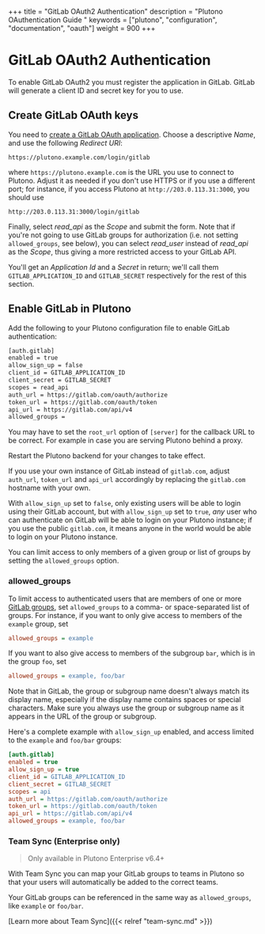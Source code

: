 +++
title = "GitLab OAuth2 Authentication"
description = "Plutono OAuthentication Guide "
keywords = ["plutono", "configuration", "documentation", "oauth"]
weight = 900
+++

# GitLab OAuth2 Authentication

To enable GitLab OAuth2 you must register the application in GitLab. GitLab will generate a client ID and secret key for you to use.

## Create GitLab OAuth keys

You need to [create a GitLab OAuth application](https://docs.gitlab.com/ce/integration/oauth_provider.html).
Choose a descriptive *Name*, and use the following *Redirect URI*:

```
https://plutono.example.com/login/gitlab
```

where `https://plutono.example.com` is the URL you use to connect to Plutono.
Adjust it as needed if you don't use HTTPS or if you use a different port; for
instance, if you access Plutono at `http://203.0.113.31:3000`, you should use

```
http://203.0.113.31:3000/login/gitlab
```

Finally, select *read_api* as the *Scope* and submit the form. Note that if you're
not going to use GitLab groups for authorization (i.e. not setting
`allowed_groups`, see below), you can select *read_user* instead of *read_api* as
the *Scope*, thus giving a more restricted access to your GitLab API.

You'll get an *Application Id* and a *Secret* in return; we'll call them
`GITLAB_APPLICATION_ID` and `GITLAB_SECRET` respectively for the rest of this
section.

## Enable GitLab in Plutono

Add the following to your Plutono configuration file to enable GitLab
authentication:

```bash
[auth.gitlab]
enabled = true
allow_sign_up = false
client_id = GITLAB_APPLICATION_ID
client_secret = GITLAB_SECRET
scopes = read_api
auth_url = https://gitlab.com/oauth/authorize
token_url = https://gitlab.com/oauth/token
api_url = https://gitlab.com/api/v4
allowed_groups =
```

You may have to set the `root_url` option of `[server]` for the callback URL to be
correct. For example in case you are serving Plutono behind a proxy.

Restart the Plutono backend for your changes to take effect.

If you use your own instance of GitLab instead of `gitlab.com`, adjust
`auth_url`, `token_url` and `api_url` accordingly by replacing the `gitlab.com`
hostname with your own.

With `allow_sign_up` set to `false`, only existing users will be able to login
using their GitLab account, but with `allow_sign_up` set to `true`, *any* user
who can authenticate on GitLab will be able to login on your Plutono instance;
if you use the public `gitlab.com`, it means anyone in the world would be able
to login on your Plutono instance.

You can limit access to only members of a given group or list of
groups by setting the `allowed_groups` option.

### allowed_groups

To limit access to authenticated users that are members of one or more [GitLab
groups](https://docs.gitlab.com/ce/user/group/index.html), set `allowed_groups`
to a comma- or space-separated list of groups. For instance, if you want to
only give access to members of the `example` group, set


```ini
allowed_groups = example
```

If you want to also give access to members of the subgroup `bar`, which is in
the group `foo`, set

```ini
allowed_groups = example, foo/bar
```

Note that in GitLab, the group or subgroup name doesn't always match its
display name, especially if the display name contains spaces or special
characters. Make sure you always use the group or subgroup name as it appears
in the URL of the group or subgroup.

Here's a complete example with `allow_sign_up` enabled, and access limited to
the `example` and `foo/bar` groups:

```ini
[auth.gitlab]
enabled = true
allow_sign_up = true
client_id = GITLAB_APPLICATION_ID
client_secret = GITLAB_SECRET
scopes = api
auth_url = https://gitlab.com/oauth/authorize
token_url = https://gitlab.com/oauth/token
api_url = https://gitlab.com/api/v4
allowed_groups = example, foo/bar
```

### Team Sync (Enterprise only)

> Only available in Plutono Enterprise v6.4+

With Team Sync you can map your GitLab groups to teams in Plutono so that your users will automatically be added to
the correct teams.

Your GitLab groups can be referenced in the same way as `allowed_groups`, like `example` or `foo/bar`.

[Learn more about Team Sync]({{< relref "team-sync.md" >}})
